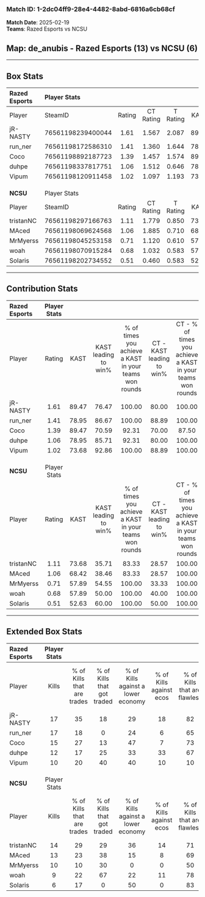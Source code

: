 ### Match ID: 1-2dc04ff9-28e4-4482-8abd-6816a6cb68cf  
**Match Date**: 2025-02-19  
**Teams**: Razed Esports vs NCSU  

## **Map**: de_anubis - Razed Esports (13) vs NCSU (6)  
---  

## Box Stats  

| **Razed Esports** | Player Stats      |        |           |          |       |       |       |         |        |      |     |
| :- | :- | :-: | :-: | :-: | :-: | :-: | :-: | :-: | :-: | :-: | :-: |
| Player            | SteamID           | Rating | CT Rating | T Rating | KAST  |  ADR  | Kills | Assists | Deaths | K/D  | HS% |
| jR-NASTY          | 76561198239400044 |  1.61  |   1.567   |  2.087   | 89.47 | 105.2 |  17   |    7    |   9    | 1.89 | 41  |
| run_ner           | 76561198172586310 |  1.41  |   1.360   |  1.644   | 78.95 | 81.3  |  17   |    3    |   10   | 1.70 | 41  |
| Coco              | 76561198892187723 |  1.39  |   1.457   |  1.574   | 89.47 | 75.0  |  15   |    6    |   10   | 1.50 | 40  |
| duhpe             | 76561198337817751 |  1.06  |   1.512   |  0.646   | 78.95 | 60.9  |  12   |    4    |   12   | 1.00 | 41  |
| Vipum             | 76561198120911458 |  1.02  |   1.097   |  1.193   | 73.68 | 77.7  |  10   |   10    |   12   | 0.83 | 50  |
|                   |                   |        |           |          |       |       |       |         |        |      |     |
|                   |                   |        |           |          |       |       |       |         |        |      |     |
|                   |                   |        |           |          |       |       |       |         |        |      |     |
| **NCSU**          | Player Stats      |        |           |          |       |       |       |         |        |      |     |
| Player            | SteamID           | Rating | CT Rating | T Rating | KAST  |  ADR  | Kills | Assists | Deaths | K/D  | HS% |
| tristanNC         | 76561198297166763 |  1.11  |   1.779   |  0.850   | 73.68 | 69.0  |  14   |    3    |   13   | 1.08 | 57  |
| MAced             | 76561198069624568 |  1.06  |   1.885   |  0.710   | 68.42 | 87.0  |  13   |    4    |   14   | 0.93 | 61  |
| MrMyerss          | 76561198045253158 |  0.71  |   1.120   |  0.610   | 57.89 | 54.0  |  10   |    4    |   15   | 0.67 | 70  |
| woah              | 76561198070915284 |  0.68  |   1.032   |  0.583   | 57.89 | 62.6  |   9   |    7    |   16   | 0.56 | 55  |
| SoIaris           | 76561198202734552 |  0.51  |   0.460   |  0.583   | 52.63 | 50.5  |   6   |    4    |   14   | 0.43 |  0  |
---  

## Contribution Stats  

| **Razed Esports** | Player Stats |       |                      |                                                        |                           |                                                             |                          |                                                            |
| :- | :-: | :-: | :-: | :-: | :-: | :-: | :-: | :-: |
| Player            |    Rating    | KAST  | KAST leading to win% | % of times you achieve a KAST in your teams won rounds | CT - KAST leading to win% | CT - % of times you achieve a KAST in your teams won rounds | T - KAST leading to win% | T - % of times you achieve a KAST in your teams won rounds |
| jR-NASTY          |     1.61     | 89.47 |        76.47         |                         100.00                         |           80.00           |                           100.00                            |          71.43           |                           100.00                           |
| run_ner           |     1.41     | 78.95 |        86.67         |                         100.00                         |           88.89           |                           100.00                            |          83.33           |                           100.00                           |
| Coco              |     1.39     | 89.47 |        70.59         |                         92.31                          |           70.00           |                            87.50                            |          71.43           |                           100.00                           |
| duhpe             |     1.06     | 78.95 |        85.71         |                         92.31                          |           80.00           |                           100.00                            |          100.00          |                           80.00                            |
| Vipum             |     1.02     | 73.68 |        92.86         |                         100.00                         |           88.89           |                           100.00                            |          100.00          |                           100.00                           |
|                   |              |       |                      |                                                        |                           |                                                             |                          |                                                            |
|                   |              |       |                      |                                                        |                           |                                                             |                          |                                                            |
|                   |              |       |                      |                                                        |                           |                                                             |                          |                                                            |
| **NCSU**          | Player Stats |       |                      |                                                        |                           |                                                             |                          |                                                            |
| Player            |    Rating    | KAST  | KAST leading to win% | % of times you achieve a KAST in your teams won rounds | CT - KAST leading to win% | CT - % of times you achieve a KAST in your teams won rounds | T - KAST leading to win% | T - % of times you achieve a KAST in your teams won rounds |
| tristanNC         |     1.11     | 73.68 |        35.71         |                         83.33                          |           28.57           |                           100.00                            |          42.86           |                           75.00                            |
| MAced             |     1.06     | 68.42 |        38.46         |                         83.33                          |           28.57           |                           100.00                            |          50.00           |                           75.00                            |
| MrMyerss          |     0.71     | 57.89 |        54.55         |                         100.00                         |           33.33           |                           100.00                            |          80.00           |                           100.00                           |
| woah              |     0.68     | 57.89 |        50.00         |                         100.00                         |           40.00           |                           100.00                            |          57.14           |                           100.00                           |
| SoIaris           |     0.51     | 52.63 |        60.00         |                         100.00                         |           50.00           |                           100.00                            |          66.67           |                           100.00                           |
---  

## Extended Box Stats  

| **Razed Esports** | Player Stats |                            |                            |                                    |                         |                              |                                 |        |                             |                                     |                          |                               |                            |
| :- | :-: | :-: | :-: | :-: | :-: | :-: | :-: | :-: | :-: | :-: | :-: | :-: | :-: |
| Player            |    Kills     | % of Kills that are trades | % of Kills that got traded | % of Kills against a lower economy | % of Kills against ecos | % of Kills that are flawless | % of Kills that are close duels | Deaths | % of Deaths that get traded | % of Deaths against a lower economy | % of Deaths against ecos | % of Deaths that are flawless | % of Deaths that are close |
| jR-NASTY          |      17      |             35             |             18             |                 29                 |           18            |              82              |                0                |   9    |             22              |                 11                  |            0             |              56               |             11             |
| run_ner           |      17      |             18             |             0              |                 24                 |            6            |              65              |                0                |   10   |             20              |                 10                  |            0             |              70               |             0              |
| Coco              |      15      |             27             |             13             |                 47                 |            7            |              73              |               13                |   10   |             40              |                 10                  |            10            |              60               |             10             |
| duhpe             |      12      |             17             |             25             |                 33                 |           33            |              67              |                8                |   12   |             50              |                 25                  |            8             |              100              |             0              |
| Vipum             |      10      |             20             |             40             |                 40                 |           10            |              10              |               30                |   12   |             33              |                 17                  |            8             |              58               |             8              |
|                   |              |                            |                            |                                    |                         |                              |                                 |        |                             |                                     |                          |                               |                            |
|                   |              |                            |                            |                                    |                         |                              |                                 |        |                             |                                     |                          |                               |                            |
|                   |              |                            |                            |                                    |                         |                              |                                 |        |                             |                                     |                          |                               |                            |
| **NCSU**          | Player Stats |                            |                            |                                    |                         |                              |                                 |        |                             |                                     |                          |                               |                            |
| Player            |    Kills     | % of Kills that are trades | % of Kills that got traded | % of Kills against a lower economy | % of Kills against ecos | % of Kills that are flawless | % of Kills that are close duels | Deaths | % of Deaths that get traded | % of Deaths against a lower economy | % of Deaths against ecos | % of Deaths that are flawless | % of Deaths that are close |
| tristanNC         |      14      |             29             |             29             |                 36                 |           14            |              71              |                7                |   13   |             31              |                 15                  |            0             |              69               |             0              |
| MAced             |      13      |             23             |             38             |                 15                 |            8            |              69              |                0                |   14   |             21              |                 29                  |            7             |              36               |             7              |
| MrMyerss          |      10      |             10             |             30             |                 0                  |            0            |              50              |               10                |   15   |             20              |                 20                  |            7             |              80               |             13             |
| woah              |      9       |             22             |             67             |                 22                 |           11            |              78              |                0                |   16   |              6              |                 25                  |            6             |              69               |             6              |
| SoIaris           |      6       |             17             |             0              |                 50                 |            0            |              83              |               17                |   14   |              7              |                 21                  |            7             |              57               |             14             |
